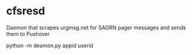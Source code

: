 # cfsresd
Daemon that scrapes urgmsg.net for SAGRN pager messages and sends them to Pushover

python -m deamon.py appid userid
